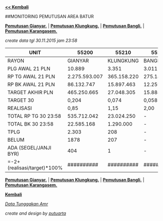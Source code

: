 <script>
  (function(i,s,o,g,r,a,m){i['GoogleAnalyticsObject']=r;i[r]=i[r]||function(){
  (i[r].q=i[r].q||[]).push(arguments)},i[r].l=1*new Date();a=s.createElement(o),
  m=s.getElementsByTagName(o)[0];a.async=1;a.src=g;m.parentNode.insertBefore(a,m)
  })(window,document,'script','//www.google-analytics.com/analytics.js','ga');

  ga('create', 'UA-70651201-1', 'auto');
  ga('send', 'pageview');

</script>
<SCRIPT LANGUAGE="JavaScript">
   <!--
    document.write("Update terakhir :");
    document.write(document.lastModified);
   // -->
</SCRIPT>

**[<< Kembali](http://areabatur.github.io/3mm.3atur/)**

##MONITORING PEMUTUSAN AREA BATUR

**[Pemutusan Gianyar.](https://github.com/areabatur/3mm.3atur/blob/master/tusbung/gianyar112015.markdown )** | 
**[Pemutusan Klungkung.](https://github.com/areabatur/3mm.3atur/blob/master/tusbung/klungkung112015.markdown )** | 
**[Pemutusan Bangli.](https://github.com/areabatur/3mm.3atur/blob/master/tusbung/bangli112015.markdown )** | 
**[Pemutusan Karangasem.](https://github.com/areabatur/3mm.3atur/blob/master/tusbung/karangasem112015.markdown )**

_create data tgl 30.11.2015 jam 23:58_

|            UNIT             |      55200      |     55210     |     55220     |      55230      |      5520       |
|-----------------------------|-----------------|---------------|---------------|-----------------|-----------------|
| RAYON                       | GIANYAR         |  KLUNGKUNG    |  BANGLI       |  KARANGASEM     |   AREA BATUR    |
| PLG AWAL 21 PLN             |  10.889         |  3.351        |  3.011        |  7.891          |  25.142         |
| RP TG AWAL 21 PLN           |  2.275.593.007  |  365.158.220  |  275.143.355  |  1.076.809.756  |  3.992.704.338  |
| RP BK AWAL 21 PLN           |  86.132.747     |  15.897.463   |  12.259.464   |  50.260.368     |  164.550.042    |
| TARGET AKHIR PLN            |  465.250.665    |  27.048.305   |  15.884.801   |  186.660.111    |  694.843.882    |
| TARGET 30                   |  0,204          |  0,074        |  0,058        |  0,173          |  0,174          |
| REALISASI                   |  0,85           |  1,15         |  2,00         |  0,37           |  0,76           |
|  TOTAL RP TG 30 23:58       |  535.712.042    |  23.024.250   |  -            |  303.622.406    |  862.358.698    |
|  TOTAL BK 30 23:58          |  22.585.168     |  1.290.000    |  -            |  12.560.458     |  36.435.626     |
|  TPLG                       |  2.303          |  208          |  -            |  1.268          |  3.779          |
| BELUM                       | 1878            |  207          |  -            |  1.118          |  3.203          |
| ADA (SEGEL/JANJI BYR)       | 404             |  1            |  -            |  126            |  531            |
| =-2+(realisasi/target)*100% | ##########      | ##########    | ##########    | ##########      | ##########      |





**[Pemutusan Gianyar.](https://github.com/areabatur/3mm.3atur/blob/master/tusbung/gianyar112015.markdown )** | 
**[Pemutusan Klungkung.](https://github.com/areabatur/3mm.3atur/blob/master/tusbung/klungkung112015.markdown )** | 
**[Pemutusan Bangli.](https://github.com/areabatur/3mm.3atur/blob/master/tusbung/bangli112015.markdown )** | 
**[Pemutusan Karangasem.](https://github.com/areabatur/3mm.3atur/blob/master/tusbung/karangasem112015.markdown )**

**[Kembali](http://areabatur.github.io/3mm.3atur/)**

_[Data Tunggakan Amr](https://github.com/areabatur/3mm.3atur/blob/master/tusbung/amr112015.markdown)_

_create and design by [putuarta](mailto:putuarta@gmail.com)_
